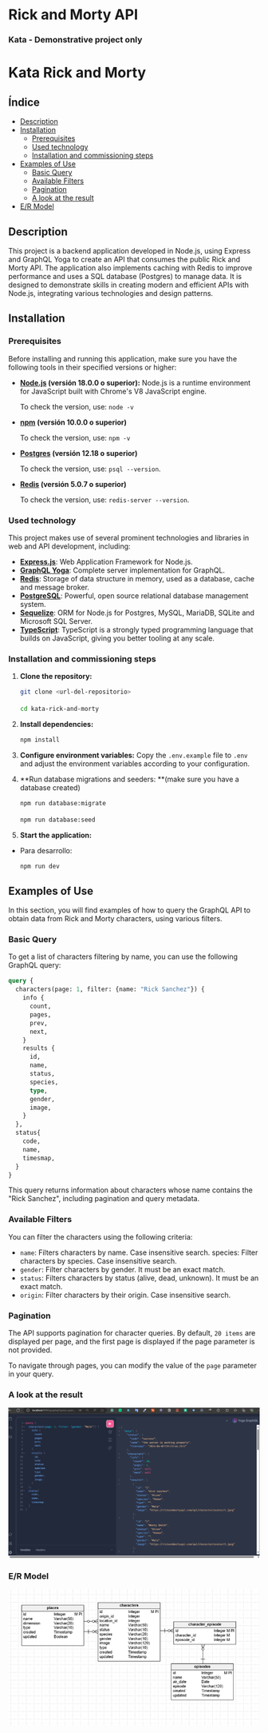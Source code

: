 
# Rick and Morty API

### Kata - Demonstrative project only
# Kata Rick and Morty 

## Índice
- [Description](#description)
- [Installation](#installation)
    - [Prerequisites](#prerequisites)
    - [Used technology](#used-technology)
    - [Installation and commissioning steps](#installation-and-commissioning-steps)
- [Examples of Use](#examples-of-use)
    - [Basic Query](#basic-query)
    - [Available Filters](#available-filters)
    - [Pagination](#pagination)
    - [ A look at the result](#a-look-at-the-result)
- [E/R Model](#er-model)


## Description

This project is a backend application developed in Node.js, using Express and GraphQL Yoga to create an API that consumes the public Rick and Morty API. The application also implements caching with Redis to improve performance and uses a SQL database (Postgres) to manage data. It is designed to demonstrate skills in creating modern and efficient APIs with Node.js, integrating various technologies and design patterns.

## Installation

### Prerequisites

Before installing and running this application, make sure you have the following tools in their specified versions or higher:

- **[Node.js](https://nodejs.org/) (versión 18.0.0 o superior):** Node.js is a runtime environment for JavaScript built with Chrome's V8 JavaScript engine.

  To check the version, use: `node -v`
  
- **[npm](https://docs.npmjs.com/) (versión 10.0.0 o superior)**

  To check the version, use: `npm -v`

- **[Postgres](https://www.postgresql.org/download/) (versión 12.18 o superior)**

    To check the version, use: `psql --version`.

- **[Redis](https://redis.io/download) (versión 5.0.7 o superior)**

    To check the version, use: `redis-server --version`.


### Used technology

This project makes use of several prominent technologies and libraries in web and API development, including:

- **[Express.js](https://expressjs.com/)**: Web Application Framework for Node.js.
- **[GraphQL Yoga](https://the-guild.dev/graphql/yoga-server)**: Complete server implementation for GraphQL.
- **[Redis](https://redis.io/)**: Storage of data structure in memory, used as a database, cache and message broker.
- **[PostgreSQL](https://www.postgresql.org/)**: Powerful, open source relational database management system.
- **[Sequelize](https://sequelize.org/)**: ORM for Node.js for Postgres, MySQL, MariaDB, SQLite and Microsoft SQL Server.
- **[TypeScript](https://www.typescriptlang.org/)**: TypeScript is a strongly typed programming language that builds on JavaScript, giving you better tooling at any scale.


### Installation and commissioning steps
1. **Clone the repository:**
   ```bash
   git clone <url-del-repositorio>
   
   cd kata-rick-and-morty
   ```

2. **Install dependencies:**
    ```bash
    npm install
    ```

3. **Configure environment variables:**
Copy the `.env.example` file to `.env` and adjust the environment variables according to your configuration.

4. **Run database migrations and seeders: **(make sure you have a database created)
    ```bash
    npm run database:migrate

    npm run database:seed
    ```

5. **Start the application:**
- Para desarrollo:
  ```
  npm run dev
  ```

## Examples of Use

In this section, you will find examples of how to query the GraphQL API to obtain data from Rick and Morty characters, using various filters.

### Basic Query

To get a list of characters filtering by name, you can use the following GraphQL query:

  ```graphql
  query { 
    characters(page: 1, filter: {name: "Rick Sanchez"}) {
      info {
        count,
        pages,
        prev,
        next,
      }
      results {
        id,
        name,
        status,
        species,
        type,
        gender,
        image,
      }
    },
    status{
      code,
      name,
      timesmap,
    }
  }
  ```

  This query returns information about characters whose name contains the "Rick Sanchez", including pagination and query metadata.

### Available Filters

You can filter the characters using the following criteria:

- `name`: Filters characters by name. Case insensitive search.
species: Filter characters by species. Case insensitive search.
- `gender`: Filter characters by gender. It must be an exact match.
- `status`: Filters characters by status (alive, dead, unknown). It must be an exact match.
- `origin`: Filter characters by their origin. Case insensitive search.

### Pagination

The API supports pagination for character queries. By default, `20 items` are displayed per page, and the first page is displayed if the page parameter is not provided.

To navigate through pages, you can modify the value of the `page` parameter in your query.

### A look at the result

![Preview](preview.png)

### E/R Model

![E/R](ER.png)